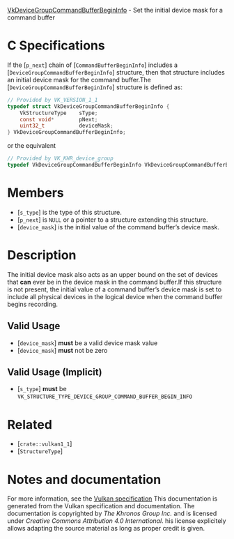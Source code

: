 [VkDeviceGroupCommandBufferBeginInfo](https://www.khronos.org/registry/vulkan/specs/1.3-extensions/man/html/VkDeviceGroupCommandBufferBeginInfo.html) - Set the initial device mask for a command buffer

# C Specifications
If the [`p_next`] chain of [`CommandBufferBeginInfo`] includes a
[`DeviceGroupCommandBufferBeginInfo`] structure, then that structure
includes an initial device mask for the command buffer.The [`DeviceGroupCommandBufferBeginInfo`] structure is defined as:
```c
// Provided by VK_VERSION_1_1
typedef struct VkDeviceGroupCommandBufferBeginInfo {
    VkStructureType    sType;
    const void*        pNext;
    uint32_t           deviceMask;
} VkDeviceGroupCommandBufferBeginInfo;
```
or the equivalent
```c
// Provided by VK_KHR_device_group
typedef VkDeviceGroupCommandBufferBeginInfo VkDeviceGroupCommandBufferBeginInfoKHR;
```

# Members
- [`s_type`] is the type of this structure.
- [`p_next`] is `NULL` or a pointer to a structure extending this structure.
- [`device_mask`] is the initial value of the command buffer’s device mask.

# Description
The initial device mask also acts as an upper bound on the set of devices
that  **can**  ever be in the device mask in the command buffer.If this structure is not present, the initial value of a command buffer’s
device mask is set to include all physical devices in the logical device
when the command buffer begins recording.
## Valid Usage
-  [`device_mask`] **must**  be a valid device mask value
-  [`device_mask`] **must**  not be zero

## Valid Usage (Implicit)
-  [`s_type`] **must**  be `VK_STRUCTURE_TYPE_DEVICE_GROUP_COMMAND_BUFFER_BEGIN_INFO`

# Related
- [`crate::vulkan1_1`]
- [`StructureType`]

# Notes and documentation
For more information, see the [Vulkan specification](https://www.khronos.org/registry/vulkan/specs/1.3-extensions/html/vkspec.html)
This documentation is generated from the Vulkan specification and documentation.
The documentation is copyrighted by *The Khronos Group Inc.* and is licensed under *Creative Commons Attribution 4.0 International*.
his license explicitely allows adapting the source material as long as proper credit is given.
        
